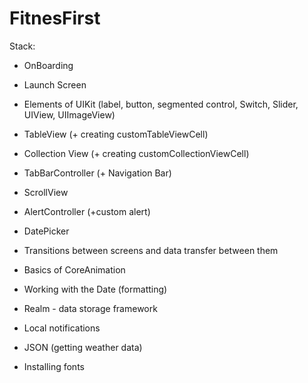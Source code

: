 # FitnesFirst
Stack:
- OnBoarding
- Launch Screen

- Elements of UIKit
  (label, button, segmented control, Switch, Slider, UIView, UIImageView)
- TableView (+ creating customTableViewCell)
- Collection View (+ creating customCollectionViewCell)
- TabBarController (+ Navigation Bar)
- ScrollView
- AlertController (+custom alert)
- DatePicker

- Transitions between screens and data transfer between them

- Basics of CoreAnimation

- Working with the Date (formatting)

- Realm - data storage framework

- Local notifications

- JSON (getting weather data)

- Installing fonts
